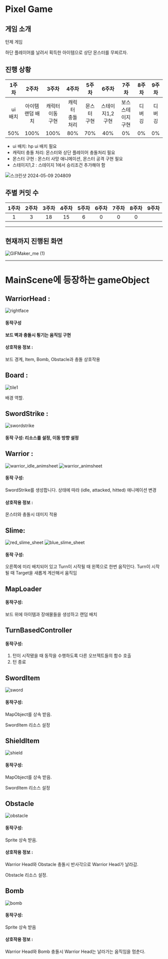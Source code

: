 Pixel Game
=============
## 게임 소개
턴제 게임

하단 플레이어를 날려서 획득한 아이템으로 상단 몬스터를 무찌르자.
## 진행 상황
| 1주차   | 2주차       | 3주차        | 4주차         | 5주차     | 6주차            | 7주차          | 8주차  | 9주차  |
|:-------:|:-----------:|:------------:|:-------------:|:---------:|:----------------:|:--------------:|:------:|:------:|
| ui<br>배치  | 아이템<br>랜덤 배치 | 캐릭터 이동<br>구현 | 캐릭터<br>충돌 처리 | 몬스터<br>구현 | 스테이지1,2<br>구현 | 보스 스테이지<br>구현 |디버깅|디버깅|
| 50%  | 100% | 100% | 80% |70% | 40% | 0% | 0% | 0% |

+ ui 배치: hp ui 배치 필요
+ 캐릭터 충돌 처리: 몬스터와 상단 플레이어 충돌처리 필요
+ 몬스터 구현 : 몬스터 사망 애니메이션, 몬스터 공격 구현 필요
+ 스테이지1,2 : 스테이지 1에서 승리조건 추가해야 함



![스크린샷 2024-05-09 204809](https://github.com/ojh6507/SPGTermProject/assets/45549589/932f09a0-0003-4739-8c5b-1dede3257266)

## 주별 커밋 수
| 1주차   | 2주차       | 3주차        | 4주차         | 5주차     | 6주차            | 7주차          | 8주차  | 9주차  |
|:-------:|:-----------:|:------------:|:-------------:|:---------:|:----------------:|:--------------:|:------:|:------:|
| 1  | 3 | 18 | 15 | 6 | 0 |0 |0|
********
## 현재까지 진행된 화면
![GIFMaker_me (1)](https://github.com/ojh6507/SPGTermProject/assets/45549589/e61149d0-7e70-4fee-9dd2-da166db914f1)

********
# MainScene에 등장하는 gameObject
## WarriorHead : 
![rightface](https://github.com/ojh6507/SPGTermProject/assets/45549589/3733b354-f105-4b7d-82c0-4be9913ec72d)
#### 동작구성
**보드 벽과 충돌시 튕기는 움직임 구현**

#### 상호작용 정보 :
보드 경계, Item, Bomb, Obstacle과 충돌 상호작용

## Board :
![tile1](https://github.com/ojh6507/SPGTermProject/assets/45549589/5a06d062-14b3-4dbc-949b-5f1b422edfa7)

배경 역할.
## SwordStrike :
![swordstrike](https://github.com/ojh6507/SPGTermProject/assets/45549589/e577a92d-6b69-4de9-a20a-0f3c01e90cec)
#### 동작 구성: 리소스를 설정, 이동 방향 설정

## Warrior :
![warrior_idle_animsheet](https://github.com/ojh6507/SPGTermProject/assets/45549589/c21a0325-89de-4415-816a-6c2b9b3118d9)
![warrior_animsheet](https://github.com/ojh6507/SPGTermProject/assets/45549589/9ae4835b-696e-4cce-8e49-6e25cb6b2534)

#### 동작 구성:
SwordStrike를 생성합니다. 상태에 따라 (idle, attacked, hitted) 애니메이션 변경

#### 상호작용 정보 :
몬스터와 충돌시 데미지 적용

## Slime:
![red_slime_sheet](https://github.com/ojh6507/SPGTermProject/assets/45549589/08ad6b82-fffa-4c31-be6e-1b126f651519)
![blue_slime_sheet](https://github.com/ojh6507/SPGTermProject/assets/45549589/55744812-626f-4a19-942a-e2fcc2f9f6bc)

#### 동작 구성:
오른쪽에 미리 배치되어 있고 Turn이 시작될 때 왼쪽으로 한번 움직인다.
Turn이 시작될 때 Target을 새롭게 계산해서 움직임

## MapLoader
#### 동작구성:
보드 위에 아이템과 장애물들을 생성하고 랜덤 배치


## TurnBasedController
#### 동작구성:
1. 턴이 시작됐을 때 동작을 수행하도록 다른 오브젝트들의 함수 호출
2. 턴 종료

## SwordItem
![sword](https://github.com/ojh6507/SPGTermProject/assets/45549589/7b84cf71-b369-4430-a2b9-ad766dd7832e)

#### 동작구성:
MapObject를 상속 받음.

SwordItem 리소스 설정
## ShieldItem
![shield](https://github.com/ojh6507/SPGTermProject/assets/45549589/5110669b-cf30-4410-b1ec-e0e147a9df82)


#### 동작구성:
MapObject를 상속 받음.

SwordItem 리소스 설정

## Obstacle
![obstacle](https://github.com/ojh6507/SPGTermProject/assets/45549589/61a3d4d6-3aad-4be2-8542-7337e3c92e47)
#### 동작구성:
Sprite 상속 받음.
#### 상호작용 정보 :
Warrior Head와 Obstacle 충돌시 반사각으로 Warrior Head가 날라감.

Obstacle 리소스 설정.

## Bomb
![bomb](https://github.com/ojh6507/SPGTermProject/assets/45549589/524ada5c-49f2-4908-88c0-d8126356fad8)
#### 동작구성:
Sprite 상속 받음
#### 상호작용 정보 :
Warrior Head와 Bomb 충돌시 Warrior Head는 날라가는 움직임을 멈춘다.


